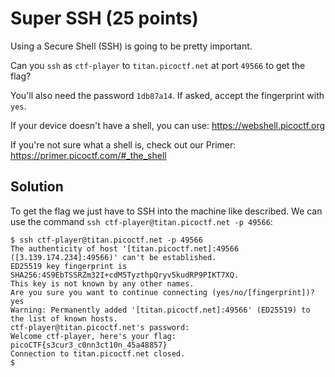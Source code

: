 # Super SSH (25 points)
Using a Secure Shell (SSH) is going to be pretty important.

Can you `ssh` as `ctf-player` to `titan.picoctf.net` at port `49566` to get the flag?

You'll also need the password `1db87a14`. If asked, accept the fingerprint with `yes`.

If your device doesn't have a shell, you can use: <https://webshell.picoctf.org>

If you're not sure what a shell is, check out our Primer: <https://primer.picoctf.com/#_the_shell>

## Solution
To get the flag we just have to SSH into the machine like described. We can use the command `ssh ctf-player@titan.picoctf.net -p 49566`:
```
$ ssh ctf-player@titan.picoctf.net -p 49566
The authenticity of host '[titan.picoctf.net]:49566 ([3.139.174.234]:49566)' can't be established.
ED25519 key fingerprint is SHA256:4S9EbTSSRZm32I+cdM5TyzthpQryv5kudRP9PIKT7XQ.
This key is not known by any other names.
Are you sure you want to continue connecting (yes/no/[fingerprint])? yes
Warning: Permanently added '[titan.picoctf.net]:49566' (ED25519) to the list of known hosts.
ctf-player@titan.picoctf.net's password:
Welcome ctf-player, here's your flag: picoCTF{s3cur3_c0nn3ct10n_45a48857}
Connection to titan.picoctf.net closed.
$
```
